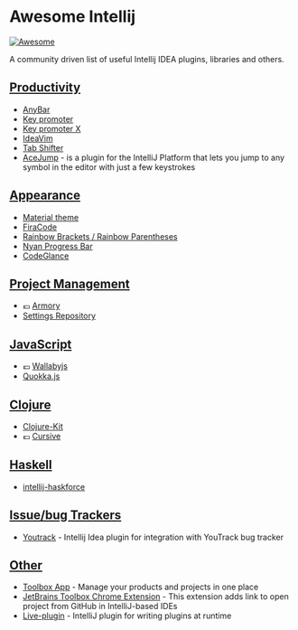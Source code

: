 # Awesome Intellij
[![Awesome](https://cdn.rawgit.com/sindresorhus/awesome/d7305f38d29fed78fa85652e3a63e154dd8e8829/media/badge.svg)](https://github.com/sindresorhus/awesome)

A community driven list of useful Intellij IDEA plugins, libraries and others.

## [Productivity](#productivity)
- [AnyBar](https://github.com/denofevil/AnyBarIdea)
- [Key promoter](https://plugins.jetbrains.com/plugin/1003)
- [Key promoter X](https://plugins.jetbrains.com/plugin/9792-key-promoter-x)
- [IdeaVim](https://github.com/JetBrains/ideavim)
- [Tab Shifter](https://github.com/dkandalov/tab-shifter)
- [AceJump](https://github.com/johnlindquist/AceJump) - is a plugin for the IntelliJ Platform that lets you jump to any symbol in the editor with just a few keystrokes


## [Appearance](#appearance)
- [Material theme](https://github.com/ChrisRM/material-theme-jetbrains)
- [FiraCode](https://github.com/tonsky/FiraCode/wiki/Intellij-products-instructions)
- [Rainbow Brackets / Rainbow Parentheses](https://plugins.jetbrains.com/plugin/10080-rainbow-brackets)
- [Nyan Progress Bar](https://plugins.jetbrains.com/plugin/8575-nyan-progress-bar)
- [CodeGlance](https://plugins.jetbrains.com/plugin/7275-codeglance)


## [Project Management](#project-management)
- :euro: [Armory](http://www.visprogramming.com/)
- [Settings Repository](https://github.com/develar/settings-repository)

## [JavaScript](#javascript)
- :euro: [Wallabyjs](https://wallabyjs.com/)
- [Quokka.js](https://github.com/wallabyjs/quokka)


## [Clojure](#clojure)
- [Clojure-Kit](https://github.com/gregsh/Clojure-Kit)
- :euro: [Cursive](https://cursive-ide.com/)


## [Haskell](#haskell)
- [intellij-haskforce](https://github.com/carymrobbins/intellij-haskforce)


## [Issue/bug Trackers](#issue-trackers)
- [Youtrack](https://github.com/jk1/youtrack-idea-plugin) - Intellij Idea plugin for integration with YouTrack bug tracker


## [Other](#other)
- [Toolbox App](https://blog.jetbrains.com/blog/2016/05/25/introducing-jetbrains-toolbox-app/) - Manage your products and projects in one place
- [JetBrains Toolbox Chrome Extension](https://chrome.google.com/webstore/detail/jetbrains-toolbox-extensi/offnedcbhjldheanlbojaefbfbllddna?hl=en) - This extension adds link to open project from GitHub in IntelliJ-based IDEs
- [Live-plugin](https://github.com/dkandalov/live-plugin) - IntelliJ plugin for writing plugins at runtime
